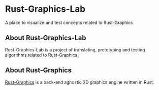Rust-Graphics-Lab
=================

A place to visualize and test concepts related to Rust-Graphics

## About Rust-Graphics-Lab

Rust-Graphics-Lab is a project of translating, prototyping and testing algorithms related to Rust-Graphics. 

## About Rust-Graphics

[Rust-Graphics](https://github.com/PistonDevelopers/rust-graphics) is a back-end agnostic 2D graphics engine written in Rust.
